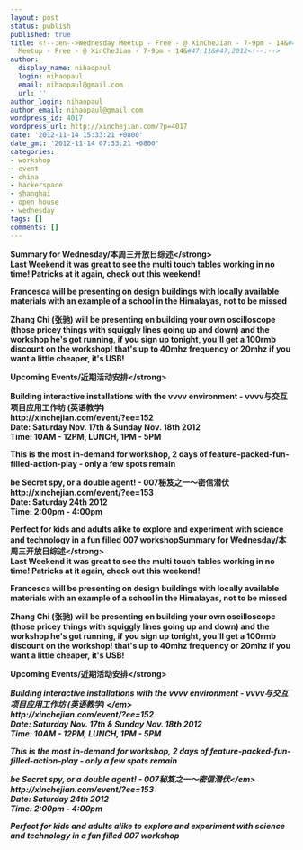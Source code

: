 ```yaml
---
layout: post
status: publish
published: true
title: <!--:en-->Wednesday Meetup - Free - @ XinCheJian - 7-9pm - 14&#47;11&#47;2012<!--:--><!--:zh-->Wednesday
  Meetup - Free - @ XinCheJian - 7-9pm - 14&#47;11&#47;2012<!--:-->
author:
  display_name: nihaopaul
  login: nihaopaul
  email: nihaopaul@gmail.com
  url: ''
author_login: nihaopaul
author_email: nihaopaul@gmail.com
wordpress_id: 4017
wordpress_url: http://xinchejian.com/?p=4017
date: '2012-11-14 15:33:21 +0800'
date_gmt: '2012-11-14 07:33:21 +0800'
categories:
- workshop
- event
- china
- hackerspace
- shanghai
- open house
- wednesday
tags: []
comments: []
---
```

<p><!--:en--><strong>Summary for Wednesday&#47;本周三开放日综述<&#47;strong><br />
Last Weekend it was great to see the multi touch tables working in no time! Patricks at it again, check out this weekend!</p>
<p>Francesca will be presenting on design buildings with locally available materials with an example of a school in the Himalayas, not to be missed</p>
<p>Zhang Chi (张驰) will be presenting on building your own oscilloscope (those pricey things with squiggly lines going up and down) and the workshop he's got running, if you sign up tonight, you'll get a 100rmb discount on the workshop! that's up to 40mhz frequency or 20mhz if you want a little cheaper, it's USB!</p>
<p><strong>Upcoming Events&#47;近期活动安排<&#47;strong></p>
<p>Building interactive installations with the vvvv environment - vvvv与交互项目应用工作坊 (英语教学)<br />
http:&#47;&#47;xinchejian.com&#47;event&#47;?ee=152<br />
Date: Saturday Nov. 17th &amp; Sunday Nov. 18th 2012<br />
Time: 10AM - 12PM, LUNCH, 1PM - 5PM</p>
<p>This is the most in-demand for workshop, 2 days of feature-packed-fun-filled-action-play - only a few spots remain</p>
<p>be Secret spy, or a double agent! - 007秘笈之一～密信潜伏<br />
http:&#47;&#47;xinchejian.com&#47;event&#47;?ee=153<br />
Date: Saturday 24th 2012<br />
Time: 2:00pm - 4:00pm</p>
<p>Perfect for kids and adults alike to explore and experiment with science and technology in a fun filled 007 workshop<!--:--><!--:zh--><strong>Summary for Wednesday&#47;本周三开放日综述<&#47;strong><br />
Last Weekend it was great to see the multi touch tables working in no time! Patricks at it again, check out this weekend!</p>
<p>Francesca will be presenting on design buildings with locally available materials with an example of a school in the Himalayas, not to be missed</p>
<p>Zhang Chi (张驰) will be presenting on building your own oscilloscope (those pricey things with squiggly lines going up and down) and the workshop he's got running, if you sign up tonight, you'll get a 100rmb discount on the workshop! that's up to 40mhz frequency or 20mhz if you want a little cheaper, it's USB!</p>
<p><strong>Upcoming Events&#47;近期活动安排<&#47;strong></p>
<p><em>Building interactive installations with the vvvv environment - vvvv与交互项目应用工作坊 (英语教学) <&#47;em><br />
http:&#47;&#47;xinchejian.com&#47;event&#47;?ee=152<br />
Date: Saturday Nov. 17th &amp; Sunday Nov. 18th 2012<br />
Time: 10AM - 12PM, LUNCH, 1PM - 5PM</p>
<p>This is the most in-demand for workshop, 2 days of feature-packed-fun-filled-action-play - only a few spots remain</p>
<p><em>be Secret spy, or a double agent! - 007秘笈之一～密信潜伏<&#47;em><br />
http:&#47;&#47;xinchejian.com&#47;event&#47;?ee=153<br />
Date: Saturday 24th 2012<br />
Time: 2:00pm - 4:00pm</p>
<p>Perfect for kids and adults alike to explore and experiment with science and technology in a fun filled 007 workshop<!--:--></p>
